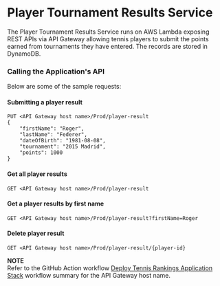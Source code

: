 # Player Tournament Results Service

The Player Tournament Results Service runs on AWS Lambda exposing REST APIs via API Gateway allowing tennis players to submit the points earned from tournaments they have entered.  The records are stored in DynamoDB. 

### Calling the Application's API

Below are some of the sample requests:


#### Submitting a player result
``` 
PUT <API Gateway host name>/Prod/player-result
{
    "firstName": "Roger",
    "lastName": "Federer",
    "dateOfBirth": "1981-08-08",
    "tournament": "2015 Madrid",
    "points": 1000
}
```

#### Get all player results
```
GET <API Gateway host name>/Prod/player-result
```

#### Get a player results by first name
```
GET <API Gateway host name>/Prod/player-result?firstName=Roger
```

#### Delete player result
```
GET <API Gateway host name>/Prod/player-result/{player-id}
```
**NOTE**  
Refer to the GitHub Action workflow [Deploy Tennis Rankings Application Stack](https://github.com/shek-a/tennis-ranking-app/actions/workflows/deploy-application-stack.yaml) workflow summary for the API Gateway host name.